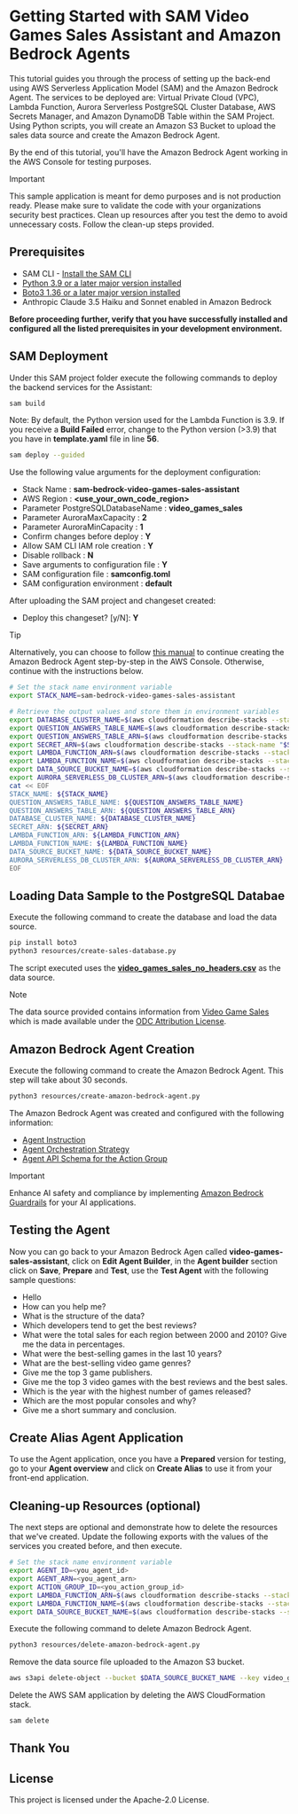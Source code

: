 # Getting Started with SAM Video Games Sales Assistant and Amazon Bedrock Agents

This tutorial guides you through the process of setting up the back-end using AWS Serverless Application Model (SAM) and the Amazon Bedrock Agent. The services to be deployed are: Virtual Private Cloud (VPC), Lambda Function, Aurora Serverless PostgreSQL Cluster Database, AWS Secrets Manager, and Amazon DynamoDB Table within the SAM Project. Using Python scripts, you will create an Amazon S3 Bucket to upload the sales data source and create the Amazon Bedrock Agent.

By the end of this tutorial, you'll have the Amazon Bedrock Agent working in the AWS Console for testing purposes.

> [!IMPORTANT]
> This sample application is meant for demo purposes and is not production ready. Please make sure to validate the code with your organizations security best practices.
> Clean up resources after you test the demo to avoid unnecessary costs. Follow the clean-up steps provided.

## Prerequisites

* SAM CLI - [Install the SAM CLI](https://docs.aws.amazon.com/serverless-application-model/latest/developerguide/serverless-sam-cli-install.html)
* [Python 3.9 or a later major version installed](https://www.python.org/downloads/) 
* [Boto3 1.36 or a later major version installed](https://boto3.amazonaws.com/v1/documentation/api/latest/guide/quickstart.html)
* Anthropic Claude 3.5 Haiku and Sonnet enabled in Amazon Bedrock

**Before proceeding further, verify that you have successfully installed and configured all the listed prerequisites in your development environment.**

## SAM Deployment

Under this SAM project folder execute the following commands to deploy the backend services for the Assistant:

```bash
sam build
```

Note: By default, the Python version used for the Lambda Function is 3.9. If you receive a **Build Failed** error, change to the Python version (>3.9) that you have in **template.yaml** file in line **56**.

```bash
sam deploy --guided
```

Use the following value arguments for the deployment configuration:

- Stack Name : **sam-bedrock-video-games-sales-assistant**
- AWS Region : **<use_your_own_code_region>**
- Parameter PostgreSQLDatabaseName : **video_games_sales**
- Parameter AuroraMaxCapacity : **2**
- Parameter AuroraMinCapacity : **1**
- Confirm changes before deploy : **Y**
- Allow SAM CLI IAM role creation : **Y**
- Disable rollback : **N**
- Save arguments to configuration file : **Y**
- SAM configuration file : **samconfig.toml**
- SAM configuration environment : **default**

After uploading the SAM project and changeset created:

- Deploy this changeset? [y/N]: **Y**

> [!TIP]
> Alternatively, you can choose to follow [this manual](./manual_database_data_load_and_agent_creation.md) to continue creating the Amazon Bedrock Agent step-by-step in the AWS Console. Otherwise, continue with the instructions below.

``` bash
# Set the stack name environment variable
export STACK_NAME=sam-bedrock-video-games-sales-assistant

# Retrieve the output values and store them in environment variables
export DATABASE_CLUSTER_NAME=$(aws cloudformation describe-stacks --stack-name "$STACK_NAME" --query "Stacks[0].Outputs[?OutputKey=='DatabaseClusterName'].OutputValue" --output text)
export QUESTION_ANSWERS_TABLE_NAME=$(aws cloudformation describe-stacks --stack-name "$STACK_NAME" --query "Stacks[0].Outputs[?OutputKey=='QuestionAnswersTableName'].OutputValue" --output text)
export QUESTION_ANSWERS_TABLE_ARN=$(aws cloudformation describe-stacks --stack-name "$STACK_NAME" --query "Stacks[0].Outputs[?OutputKey=='QuestionAnswersTableArn'].OutputValue" --output text)
export SECRET_ARN=$(aws cloudformation describe-stacks --stack-name "$STACK_NAME" --query "Stacks[0].Outputs[?OutputKey=='SecretARN'].OutputValue" --output text)
export LAMBDA_FUNCTION_ARN=$(aws cloudformation describe-stacks --stack-name "$STACK_NAME" --query "Stacks[0].Outputs[?OutputKey=='LambdaFunctionArn'].OutputValue" --output text)
export LAMBDA_FUNCTION_NAME=$(aws cloudformation describe-stacks --stack-name "$STACK_NAME" --query "Stacks[0].Outputs[?OutputKey=='LambdaFunctionName'].OutputValue" --output text)
export DATA_SOURCE_BUCKET_NAME=$(aws cloudformation describe-stacks --stack-name "$STACK_NAME" --query "Stacks[0].Outputs[?OutputKey=='DataSourceBucketName'].OutputValue" --output text)
export AURORA_SERVERLESS_DB_CLUSTER_ARN=$(aws cloudformation describe-stacks --stack-name "$STACK_NAME" --query "Stacks[0].Outputs[?OutputKey=='AuroraServerlessDBClusterArn'].OutputValue" --output text)
cat << EOF
STACK_NAME: ${STACK_NAME}
QUESTION_ANSWERS_TABLE_NAME: ${QUESTION_ANSWERS_TABLE_NAME}
QUESTION_ANSWERS_TABLE_ARN: ${QUESTION_ANSWERS_TABLE_ARN}
DATABASE_CLUSTER_NAME: ${DATABASE_CLUSTER_NAME}
SECRET_ARN: ${SECRET_ARN}
LAMBDA_FUNCTION_ARN: ${LAMBDA_FUNCTION_ARN}
LAMBDA_FUNCTION_NAME: ${LAMBDA_FUNCTION_NAME}
DATA_SOURCE_BUCKET_NAME: ${DATA_SOURCE_BUCKET_NAME}
AURORA_SERVERLESS_DB_CLUSTER_ARN: ${AURORA_SERVERLESS_DB_CLUSTER_ARN}
EOF

```

## Loading Data Sample to the PostgreSQL Databae

Execute the following command to create the database and load the data source.

``` bash
pip install boto3
python3 resources/create-sales-database.py
```

The script executed uses the **[video_games_sales_no_headers.csv](./resources/database/video_games_sales_no_headers.csv)** as the data source.

> [!NOTE]
> The data source provided contains information from [Video Game Sales](https://www.kaggle.com/datasets/asaniczka/video-game-sales-2024) which is made available under the [ODC Attribution License](https://opendatacommons.org/licenses/odbl/1-0/).

## Amazon Bedrock Agent Creation

Execute the following command to create the Amazon Bedrock Agent. This step will take about 30 seconds.

``` bash
python3 resources/create-amazon-bedrock-agent.py
```

The Amazon Bedrock Agent was created and configured with the following information:
- [Agent Instruction](./resources/agent-instructions.txt)
- [Agent Orchestration Strategy](./resources/agent-orchestration-strategy.txt)
- [Agent API Schema for the Action Group](./resources/agent-api-schema.json)

> [!IMPORTANT] 
> Enhance AI safety and compliance by implementing [Amazon Bedrock Guardrails](https://aws.amazon.com/bedrock/guardrails/) for your AI applications.

## Testing the Agent

Now you can go back to your Amazon Bedrock Agen called **video-games-sales-assistant**, click on **Edit Agent Builder**, in the **Agent builder** section click on **Save**, **Prepare** and **Test**, use the **Test Agent** with the following sample questions:

- Hello
- How can you help me?
- What is the structure of the data?
- Which developers tend to get the best reviews?
- What were the total sales for each region between 2000 and 2010? Give me the data in percentages.
- What were the best-selling games in the last 10 years?
- What are the best-selling video game genres?
- Give me the top 3 game publishers.
- Give me the top 3 video games with the best reviews and the best sales.
- Which is the year with the highest number of games released?
- Which are the most popular consoles and why?
- Give me a short summary and conclusion.

## Create Alias Agent Application

To use the Agent application, once you have a **Prepared** version for testing, go to your **Agent overview** and click on **Create Alias** to use it from your front-end application.

## Cleaning-up Resources (optional)

The next steps are optional and demonstrate how to delete the resources that we've created.
Update the following exports with the values of the services you created before, and then execute.

``` bash
# Set the stack name environment variable
export AGENT_ID=<you_agent_id>
export AGENT_ARN=<you_agent_arn>
export ACTION_GROUP_ID=<you_action_group_id>
export LAMBDA_FUNCTION_ARN=$(aws cloudformation describe-stacks --stack-name "$STACK_NAME" --query "Stacks[0].Outputs[?OutputKey=='LambdaFunctionArn'].OutputValue" --output text)
export LAMBDA_FUNCTION_NAME=$(aws cloudformation describe-stacks --stack-name "$STACK_NAME" --query "Stacks[0].Outputs[?OutputKey=='LambdaFunctionName'].OutputValue" --output text)
export DATA_SOURCE_BUCKET_NAME=$(aws cloudformation describe-stacks --stack-name "$STACK_NAME" --query "Stacks[0].Outputs[?OutputKey=='DataSourceBucketName'].OutputValue" --output text)

```

Execute the following command to delete Amazon Bedrock Agent.

``` bash
python3 resources/delete-amazon-bedrock-agent.py
```

Remove the data source file uploaded to the Amazon S3 bucket.

``` bash
aws s3api delete-object --bucket $DATA_SOURCE_BUCKET_NAME --key video_games_sales_no_headers.csv
```

Delete the AWS SAM application by deleting the AWS CloudFormation stack.

``` bash
sam delete
```

## Thank You

## License

This project is licensed under the Apache-2.0 License.